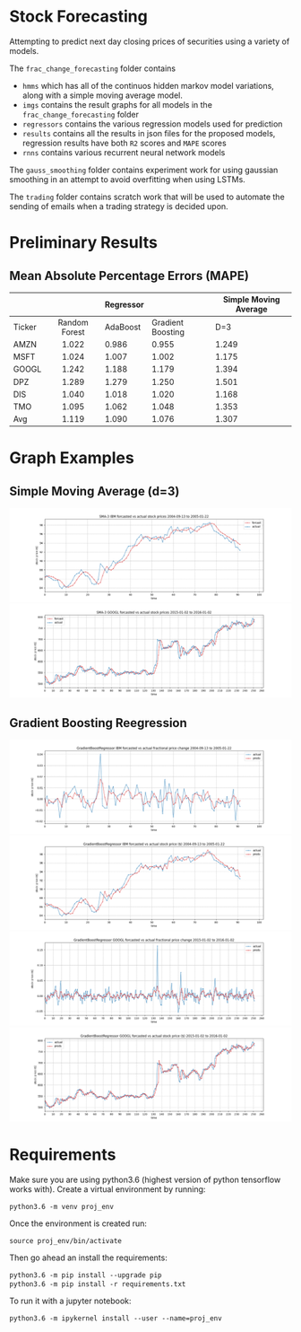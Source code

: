 # Stock Forecasting 
Attempting to predict next day closing prices of securities using a variety of models. 

The `frac_change_forecasting` folder contains 
- `hmms` which has all of the continuos hidden markov model variations, along with a simple moving average model.
- `imgs` contains the result graphs for all models in the `frac_change_forecasting` folder
- `regressors` contains the various regression models used for prediction
- `results` contains all the results in json files for the proposed models, regression results have both `R2` scores and `MAPE` scores
- `rnns` contains various recurrent neural network models 

The `gauss_smoothing` folder contains experiment work for using gaussian smoothing in an attempt to avoid overfitting when using LSTMs.

The `trading` folder contains scratch work that will be used to automate the sending of emails when a trading strategy is decided upon.


# Preliminary Results

## Mean Absolute Percentage Errors (MAPE)

|        |               | Regressor |                   | Simple Moving Average |
|--------|:-------------:|-----------|-------------------|-----------------------|
| Ticker | Random Forest | AdaBoost  | Gradient Boosting | D=3                   |
| AMZN   | 1.022         | 0.986     | 0.955             | 1.249                 |
| MSFT   | 1.024         | 1.007     | 1.002             | 1.175                 |
| GOOGL  | 1.242         | 1.188     | 1.179             | 1.394                 |
| DPZ    | 1.289         | 1.279     | 1.250             | 1.501                 |
| DIS    | 1.040         | 1.018     | 1.020             | 1.168                 |
| TMO    | 1.095         | 1.062     | 1.048             | 1.353                 |
| Avg    | 1.119         | 1.090     | 1.076             | 1.307                 |

# Graph Examples

## Simple Moving Average (d=3)
![](https://github.com/rlavelle/stock-forecasting/blob/master/frac_change_forecasting/imgs/sma/SMA-3%20IBM%20forcasted%20vs%20actual%20stock%20prices%202004-09-13%20to%202005-01-22.png)
![](https://github.com/rlavelle/stock-forecasting/blob/master/frac_change_forecasting/imgs/sma/SMA-3%20GOOGL%20forcasted%20vs%20actual%20stock%20prices%202015-01-02%20to%202016-01-02.png)

## Gradient Boosting Reegression
![](https://github.com/rlavelle/stock-forecasting/blob/master/frac_change_forecasting/imgs/gradient_boosting/GradientBoostRegressor%20IBM%20forcasted%20vs%20actual%20fractional%20price%20change%202004-09-13%20to%202005-01-22.png)
![](https://github.com/rlavelle/stock-forecasting/blob/master/frac_change_forecasting/imgs/gradient_boosting/GradientBoostRegressor%20IBM%20forcasted%20vs%20actual%20stock%20price%20(%24)%202004-09-13%20to%202005-01-22.png)
![](https://github.com/rlavelle/stock-forecasting/blob/master/frac_change_forecasting/imgs/gradient_boosting/GradientBoostRegressor%20GOOGL%20forcasted%20vs%20actual%20fractional%20price%20change%202015-01-02%20to%202016-01-02.png)
![](https://github.com/rlavelle/stock-forecasting/blob/master/frac_change_forecasting/imgs/gradient_boosting/GradientBoostRegressor%20GOOGL%20forcasted%20vs%20actual%20stock%20price%20(%24)%202015-01-02%20to%202016-01-02.png)


# Requirements

Make sure you are using python3.6 (highest version of python tensorflow works with). Create a virtual environment by running:

```
python3.6 -m venv proj_env
```

Once the environment is created run:

```
source proj_env/bin/activate
```

Then go ahead an install the requirements:

```
python3.6 -m pip install --upgrade pip
python3.6 -m pip install -r requirements.txt
```

To run it with a jupyter notebook:

```
python3.6 -m ipykernel install --user --name=proj_env
```
